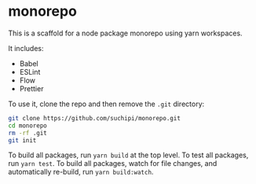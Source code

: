 # monorepo

This is a scaffold for a node package monorepo using yarn workspaces.

It includes:
* Babel
* ESLint
* Flow
* Prettier

To use it, clone the repo and then remove the `.git` directory:
```sh
git clone https://github.com/suchipi/monorepo.git
cd monorepo
rm -rf .git
git init
```

To build all packages, run `yarn build` at the top level. To test all packages, run `yarn test`. To build all packages, watch for file changes, and automatically re-build, run `yarn build:watch`.
